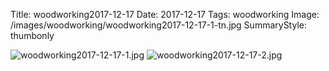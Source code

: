 Title: woodworking2017-12-17
Date: 2017-12-17
Tags: woodworking
Image: /images/woodworking/woodworking2017-12-17-1-tn.jpg
SummaryStyle: thumbonly

![woodworking2017-12-17-1.jpg]({static}/images/woodworking/woodworking2017-12-17-1.jpg)
![woodworking2017-12-17-2.jpg]({static}/images/woodworking/woodworking2017-12-17-2.jpg)
